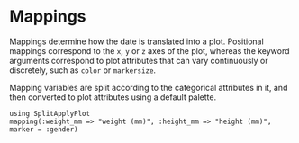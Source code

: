# Mappings

Mappings determine how the date is translated into a plot.
Positional mappings correspond to the `x`, `y` or `z` axes of the plot,
whereas the keyword arguments correspond to plot attributes that can vary
continuously or discretely, such as `color` or `markersize`.

Mapping variables  are split according to the categorical attributes in it,
and then converted to plot attributes using a default palette.

```@example
using SplitApplyPlot
mapping(:weight_mm => "weight (mm)", :height_mm => "height (mm)", marker = :gender)
```